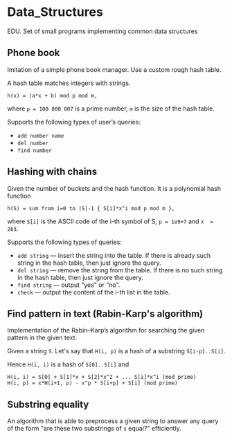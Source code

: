 # Data_Structures
EDU. Set of small programs implementing common data structures

## Phone book
Imitation of a simple phone book manager. Use a custom rough hash table.

A hash table matches integers with strings.

    h(x) = (a*x + b) mod p mod m,
    
where `p = 100 000 007` is a prime number, `m` is the size of the hash table.

Supports the following types of user’s queries:

* `add number name`
* `del number`
* `find number`

## Hashing with chains
Given the number of buckets and the hash function. It is a polynomial hash function

    h(S) = sum from i=0 to |S|-1 { S[i]*x^i mod p mod m },

where `S[i]` is the ASCII code of the i-th symbol of S, `p = 1e9+7` and `x  = 263`.

Supports the following types of queries:

* `add string` — insert the string into the table. If there is already such string in the hash table, then
just ignore the query.
*  `del string` — remove the string from the table. If there is no such string in the hash table, then
just ignore the query.
* `find string` — output “yes" or “no".
* `check`  — output the content of the i-th list in the table.

## Find pattern in text (Rabin-Karp's algorithm)

Implementation of the Rabin–Karp’s algorithm for searching the given pattern in the given text.

Given a string `S`. Let's say that `H(i, p)` is a hash of a substring `S[i-p]..S[i]`.

Hence `H(i, i)` is a hash of `S[0]..S[i]` and

    H(i, i) = S[0] + S[1]*x + S[2]*x^2 + ... S[i]*x^i (mod prime)
    H(i, p) = x*H(i+1, p) - x^p * S[i+p] + S[i] (mod prime)

## Substring equality

An algorithm that is able to preprocess a given string
to answer any query of the form "are these two substrings of `s` equal?" efficiently.


